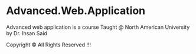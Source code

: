 # Advanced.Web.Application
Advanced web application is a course Taught @ North American University by Dr. Ihsan Said

Copyright © All Rights Reserved !!!  
